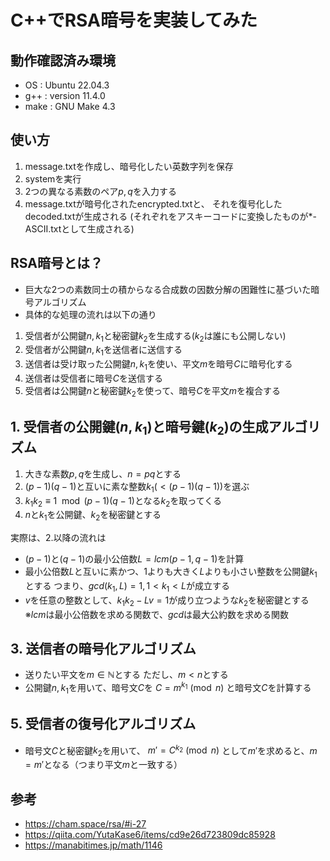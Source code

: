 # C++でRSA暗号を実装してみた
## 動作確認済み環境
- OS : Ubuntu 22.04.3
- g++ : version 11.4.0
- make : GNU Make 4.3

## 使い方
1. message.txtを作成し、暗号化したい英数字列を保存
2. systemを実行
3. 2つの異なる素数のペア$`p, q`$を入力する
4. message.txtが暗号化されたencrypted.txtと、
  それを復号化したdecoded.txtが生成される
  (それぞれをアスキーコードに変換したものが*-ASCII.txtとして生成される)

## RSA暗号とは？
- 巨大な2つの素数同士の積からなる合成数の因数分解の困難性に基づいた暗号アルゴリズム
- 具体的な処理の流れは以下の通り
1. 受信者が公開鍵$`n, k_{1}`$と秘密鍵$`k_{2}`$を生成する($`k_{2}`$は誰にも公開しない)
2. 受信者が公開鍵$`n, k_{1}`$を送信者に送信する
3. 送信者は受け取った公開鍵$`n, k_{1}`$を使い、平文$`m`$を暗号$`C`$に暗号化する
4. 送信者は受信者に暗号$`C`$を送信する
5. 受信者は公開鍵$`n`$と秘密鍵$`k_{2}`$を使って、暗号$`C`$を平文$`m`$を複合する

## 1. 受信者の公開鍵$(n,k_1)$と暗号鍵($k_2$)の生成アルゴリズム
1. 大きな素数$`p, q`$を生成し、$`n = pq`$とする
2. $`(p-1)(q-1)`$と互いに素な整数$`k_{1} (< (p-1)(q-1))`$を選ぶ
3. $`k_{1} k_{2} \equiv 1 \mod (p-1)(q-1)`$となる$`k_{2}`$を取ってくる
4. $`n`$と$`k_{1}`$を公開鍵、$`k_{2}`$を秘密鍵とする

実際は、2.以降の流れは
- $`(p-1)`$と$`(q-1)`$の最小公倍数$`L = lcm(p-1, q-1)`$を計算
- 最小公倍数$`L`$と互いに素かつ、1よりも大きく$`L`$よりも小さい整数を公開鍵$`k_1`$とする
つまり、$`gcd(k_1, L) = 1, 1 < k_1 < L`$が成立する
- $`v`$を任意の整数として、$`k_1 k_2 - Lv = 1`$が成り立つような$`k_2`$を秘密鍵とする
※$`lcm`$は最小公倍数を求める関数で、$`gcd`$は最大公約数を求める関数

## 3. 送信者の暗号化アルゴリズム
- 送りたい平文を$`m \in \mathbb{N}`$とする
  ただし、$`m < n`$とする
- 公開鍵$`n,k_{1}`$を用いて、暗号文$`C`$を
  $`C = m^{k_{1}} \pmod n`$
  と暗号文$`C`$を計算する

## 5. 受信者の復号化アルゴリズム
- 暗号文$`C`$と秘密鍵$`k_{2}`$を用いて、
  $`m' = C^{k_2} \pmod n`$
  として$`m'`$を求めると、$`m = m'`$となる（つまり平文$`m`$と一致する）

## 参考
- https://cham.space/rsa/#i-27
- https://qiita.com/YutaKase6/items/cd9e26d723809dc85928
- https://manabitimes.jp/math/1146
